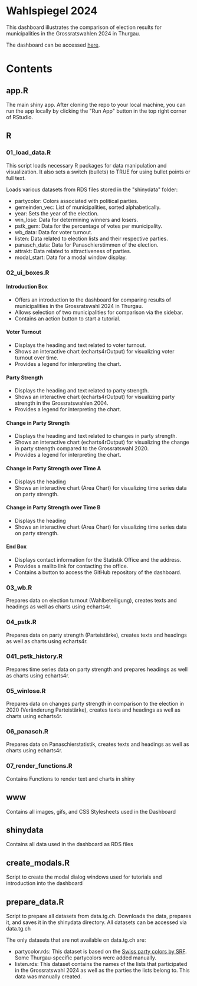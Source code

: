 # Wahlspiegel 2024

This dashboard illustrates the comparison of election results for municipalities in the Grossratswahlen 2024 in Thurgau.

The dashboard can be accessed [here](https://statistiktg.shinyapps.io/gr_dashboard/).


# Contents

## app.R

The main shiny app. After cloning the repo to your local machine, you can run the app locally by clicking the "Run App" button in the top right corner of RStudio.

## R

### 01_load_data.R

This script loads necessary R packages for data manipulation and visualization. It also sets a switch (bullets) to TRUE for using bullet points or full text.

Loads various datasets from RDS files stored in the "shinydata" folder:
- partycolor: Colors associated with political parties.
- gemeinden_vec: List of municipalities, sorted alphabetically.
- year: Sets the year of the election.
- win_lose: Data for determining winners and losers.
- pstk_gem: Data for the percentage of votes per municipality.
- wb_data: Data for voter turnout.
- listen: Data related to election lists and their respective parties.
- panasch_data: Data for Panaschierstimmen of the election.
- attrakt: Data related to attractiveness of parties.
- modal_start: Data for a modal window display.


### 02_ui_boxes.R

#### Introduction Box
- Offers an introduction to the dashboard for comparing results of municipalities in the Grossratswahl 2024 in Thurgau.
- Allows selection of two municipalities for comparison via the sidebar.
- Contains an action button to start a tutorial.

#### Voter Turnout
- Displays the heading and text related to voter turnout.
- Shows an interactive chart (echarts4rOutput) for visualizing voter turnout over time.
- Provides a legend for interpreting the chart.

#### Party Strength
- Displays the heading and text related to party strength.
- Shows an interactive chart (echarts4rOutput) for visualizing party strength in the Grossratswahlen 2004.
- Provides a legend for interpreting the chart.

#### Change in Party Strength
- Displays the heading and text related to changes in party strength.
- Shows an interactive chart (echarts4rOutput) for visualizing the change in party strength compared to the Grossratswahl 2020.
- Provides a legend for interpreting the chart.

#### Change in Party Strength over Time A
- Displays the heading
- Shows an interactive chart (Area Chart) for visualizing time series data on party strength.

#### Change in Party Strength over Time B
- Displays the heading 
- Shows an interactive chart (Area Chart) for visualizing time series data on party strength.

#### End Box
- Displays contact information for the Statistik Office and the address.
- Provides a mailto link for contacting the office.
- Contains a button to access the GitHub repository of the dashboard.


### 03_wb.R

Prepares data on election turnout (Wahlbeteiligung), creates texts and headings as well as charts using echarts4r.

### 04_pstk.R

Prepares data on party strength (Parteistärke), creates texts and headings as well as charts using echarts4r.

### 041_pstk_history.R

Prepares time series data on party strength and prepares headings as well as charts using echarts4r.

### 05_winlose.R

Prepares data on changes party strength in comparison to the election in 2020 (Veränderung Parteistärke), creates texts and headings as well as charts using echarts4r.

### 06_panasch.R

Prepares data on Panaschierstatistik, creates texts and headings as well as charts using echarts4r.

### 07_render_functions.R

Contains Functions to render text and charts in shiny


## www

Contains all images, gifs, and CSS Stylesheets used in the Dashboard


## shinydata

Contains all data used in the dashboard as RDS files

## create_modals.R

Script to create the modal dialog windows used for tutorials and introduction into the dashboard

## prepare_data.R

Script to prepare all datasets from data.tg.ch. Downloads the data, prepares it, and saves it in the shinydata directory.
All datasets can be accessed via data.tg.ch

The only datasets that are not available on data.tg.ch are:

- partycolor.rds: This dataset is based on the [Swiss party colors by SRF](https://github.com/srfdata/swiss-party-colors). Some Thurgau-specific partycolors were added manually.
- listen.rds: This dataset contains the names of the lists that participated in the Grossratswahl 2024 as well as the parties the lists belong to. This data was manually created.
